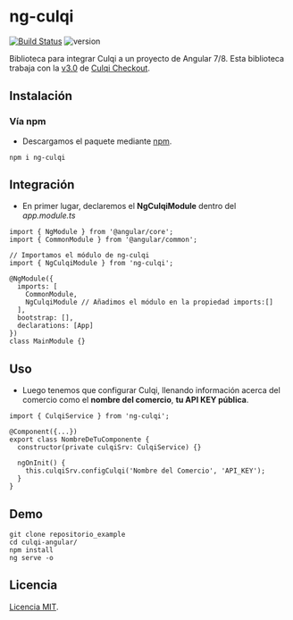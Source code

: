 # ng-culqi

[![Build Status](https://travis-ci.org/lperezp/ng-culqi.svg?branch=master)](https://travis-ci.org/lperezp/ng-culqi) 
![version](https://david-dm.org/lperezp/ng-culqi.svg)

Biblioteca para integrar Culqi a un proyecto de Angular 7/8. Esta biblioteca trabaja con la [v3.0](https://checkout.culqi.com/js/v3) de [Culqi Checkout](https://www.culqi.com/docs/#/pagos/checkout).

## Instalación

### Vía npm

* Descargamos el paquete mediante [npm](https://www.npmjs.com/). 

```
npm i ng-culqi
```

## Integración


* En primer lugar, declaremos el **NgCulqiModule** dentro del *app.module.ts*

```
import { NgModule } from '@angular/core';
import { CommonModule } from '@angular/common';

// Importamos el módulo de ng-culqi
import { NgCulqiModule } from 'ng-culqi';
 
@NgModule({
  imports: [
    CommonModule,
    NgCulqiModule // Añadimos el módulo en la propiedad imports:[]
  ],
  bootstrap: [],
  declarations: [App]
})
class MainModule {}
```

## Uso

* Luego tenemos que configurar Culqi, llenando información acerca del comercio como el **nombre del comercio**, **tu API KEY pública**. 

```
import { CulqiService } from 'ng-culqi';
 
@Component({...})
export class NombreDeTuComponente {
  constructor(private culqiSrv: CulqiService) {}
 
  ngOnInit() {
    this.culqiSrv.configCulqi('Nombre del Comercio', 'API_KEY');
  }
}
```

## Demo

```
git clone repositorio_example
cd culqi-angular/
npm install
ng serve -o
```

## Licencia

[Licencia MIT](LICENSE).
